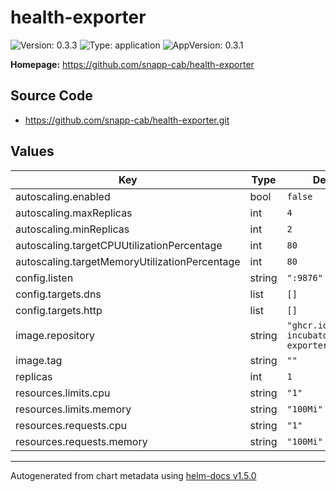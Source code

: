 # health-exporter

![Version: 0.3.3](https://img.shields.io/badge/Version-0.3.3-informational?style=flat-square) ![Type: application](https://img.shields.io/badge/Type-application-informational?style=flat-square) ![AppVersion: 0.3.1](https://img.shields.io/badge/AppVersion-0.3.1-informational?style=flat-square)

**Homepage:** <https://github.com/snapp-cab/health-exporter>

## Source Code

* <https://github.com/snapp-cab/health-exporter.git>

## Values

| Key | Type | Default | Description |
|-----|------|---------|-------------|
| autoscaling.enabled | bool | `false` |  |
| autoscaling.maxReplicas | int | `4` |  |
| autoscaling.minReplicas | int | `2` |  |
| autoscaling.targetCPUUtilizationPercentage | int | `80` |  |
| autoscaling.targetMemoryUtilizationPercentage | int | `80` |  |
| config.listen | string | `":9876"` |  |
| config.targets.dns | list | `[]` |  |
| config.targets.http | list | `[]` |  |
| image.repository | string | `"ghcr.io/snapp-incubator/health-exporter"` |  |
| image.tag | string | `""` |  |
| replicas | int | `1` |  |
| resources.limits.cpu | string | `"1"` |  |
| resources.limits.memory | string | `"100Mi"` |  |
| resources.requests.cpu | string | `"1"` |  |
| resources.requests.memory | string | `"100Mi"` |  |

----------------------------------------------
Autogenerated from chart metadata using [helm-docs v1.5.0](https://github.com/norwoodj/helm-docs/releases/v1.5.0)
